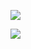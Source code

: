 <a href="https://frameonesoftware.com/" target="_blank" rel="noreferrer noopener"><img src="https://frameonesoftware.com/logo/brand.png"/></a>

<img src="https://wakatime.com/share/@Metroxe/81fe8560-26c2-4826-aecc-95c7e53b0bf8.png" />
